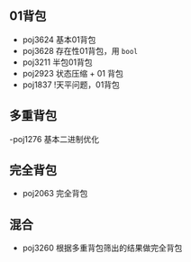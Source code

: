 ## 01背包
- poj3624
    基本01背包
- poj3628
    存在性01背包，用 `bool`
- poj3211
    半包01背包
- poj2923
    状态压缩 + 01 背包
- poj1837
    !天平问题，01背包
## 多重背包
-poj1276
    基本二进制优化
## 完全背包
- poj2063
    完全背包
## 混合
- poj3260
    根据多重背包筛出的结果做完全背包